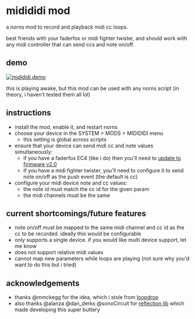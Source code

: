 # midididi mod

a norns mod to record and playback midi cc loops.

best friends with your faderfox or midi fighter twister, and should work with any midi controller that can send ccs and note on/off.

## demo

[![midididi demo](https://img.youtube.com/vi/_Mm79ezd1Oc/0.jpg)](https://www.youtube.com/watch?v=_Mm79ezd1Oc)

this is playing awake, but this mod can be used with any norns script (in theory, i haven't tested them all lol)

## instructions

- install the mod, enable it, and restart norns
- choose your device in the SYSTEM > MODS > MIDIDIDI menu
    - this setting is global across scripts
- ensure that your device can send midi cc and note values simultaneously:
    - if you have a faderfox EC4 (like i do) then you'll need to [update to firmware v2.0](http://www.faderfox.de/ec4.html)
    - if you have a midi fighter twister, you'll need to configure it to send note on/off as the push event (the default is cc)
- configure your midi device note and cc values:
    - the note id must match the cc id for the given param
    - the midi channels must be the same

## current shortcomings/future features
- note on/off must be mapped to the same midi channel and cc id as the cc to be recorded. ideally this would be configurable
- only supports a single device. if you would like multi device support, let me know
- does not support relative midi values
- cannot map new parameters while loops are playing (not sure why you'd want to do this but i tried)

## acknowledgements

- thanks @mmckegg for the idea, which i stole from [loopdrop](https://github.com/mmckegg/rust-loop-drop)
- also thanks @alanza @dan_derks @sonoCircuit for [reflection lib](https://monome.org/docs/norns/reference/lib/reflection) which made developing this super buttery
